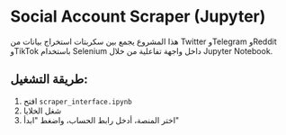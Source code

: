 
# Social Account Scraper (Jupyter)

هذا المشروع يجمع بين سكربتات استخراج بيانات من Twitter وTelegram وReddit وTikTok باستخدام Selenium داخل واجهة تفاعلية من خلال Jupyter Notebook.

## طريقة التشغيل:
1. افتح `scraper_interface.ipynb`
2. شغل الخلايا
3. اختر المنصة، أدخل رابط الحساب، واضغط "ابدأ"
